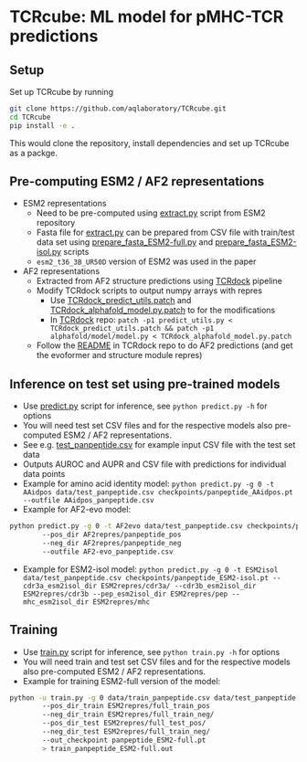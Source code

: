 # TCRcube: ML model for pMHC-TCR predictions

## Setup

Set up TCRcube by running
```bash
git clone https://github.com/aqlaboratory/TCRcube.git
cd TCRcube
pip install -e .
```
This would clone the repository, install dependencies and set up TCRcube as a packge.

## Pre-computing ESM2 / AF2 representations

* ESM2 representations
    * Need to be pre-computed using [extract.py](https://github.com/facebookresearch/esm/blob/main/scripts/extract.py) script from ESM2 repository
    * Fasta file for [extract.py](https://github.com/facebookresearch/esm/blob/main/scripts/extract.py) can be prepared from CSV file with train/test data set using [prepare_fasta_ESM2-full.py](precompute_repres/prepare_fasta_ESM2-full.py) and [prepare_fasta_ESM2-isol.py](precompute_repres/prepare_fasta_ESM2-isol.py) scripts
    * `esm2_t36_3B_UR50D` version of ESM2 was used in the paper
* AF2 representations
    * Extracted from AF2 structure predictions using [TCRdock](https://github.com/phbradley/TCRdock) pipeline
    * Modify TCRdock scripts to output numpy arrays with repres 
        * Use [TCRdock_predict_utils.patch](precompute_repres/TCRdock_predict_utils.patch) and [TCRdock_alphafold_model.py.patch](precompute_repres/TCRdock_alphafold_model.py.patch) to for the modifications
        * In [TCRdock](https://github.com/phbradley/TCRdock) repo: `patch -p1 predict_utils.py < TCRdock_predict_utils.patch && patch -p1 alphafold/model/model.py < TCRdock_alphafold_model.py.patch`
    * Follow the [README](https://github.com/phbradley/TCRdock/blob/main/README.md) in TCRdock repo to do AF2 predictions (and get the evoformer and structure module repres)

## Inference on test set using pre-trained models

* Use [predict.py](predict.py) script for inference, see `python predict.py -h` for options
* You will need test set CSV files and for the respective models also pre-computed ESM2 / AF2 representations.
* See e.g. [test_panpeptide.csv](data/test_panpeptide.csv) for example input CSV file with the test set data
* Outputs AUROC and AUPR and CSV file with predictions for individual data points
* Example for amino acid identity model: `python predict.py -g 0 -t AAidpos data/test_panpeptide.csv checkpoints/panpeptide_AAidpos.pt --outfile AAidpos_panpeptide.csv`
* Example for AF2-evo model: 
```bash
python predict.py -g 0 -t AF2evo data/test_panpeptide.csv checkpoints/panpeptide_AF2-evo.pt 
        --pos_dir AF2repres/panpeptide_pos 
        --neg_dir AF2repres/panpeptide_neg 
        --outfile AF2-evo_panpeptide.csv
```
* Example for ESM2-isol model: `python predict.py -g 0 -t ESM2isol data/test_panpeptide.csv checkpoints/panpeptide_ESM2-isol.pt --cdr3a_esm2isol_dir ESM2repres/cdr3a/ --cdr3b_esm2isol_dir ESM2repres/cdr3b --pep_esm2isol_dir ESM2repres/pep --mhc_esm2isol_dir ESM2repres/mhc`

## Training

* Use [train.py](predict.py) script for inference, see `python train.py -h` for options
* You will need train and test set CSV files and for the respective models also pre-computed ESM2 / AF2 representations.
* Example for training ESM2-full version of the model: 
```bash
python -u train.py -g 0 data/train_panpeptide.csv data/test_panpeptide.csv -t ESM2full 
        --pos_dir_train ESM2repres/full_train_pos 
        --neg_dir_train ESM2repres/full_train_neg/ 
        --pos_dir_test ESM2repres/full_test_pos/ 
        --neg_dir_test ESM2repres/full_train_neg/ 
        --out_checkpoint panpeptide_ESM2-full.pt 
        > train_panpeptide_ESM2-full.out
```

